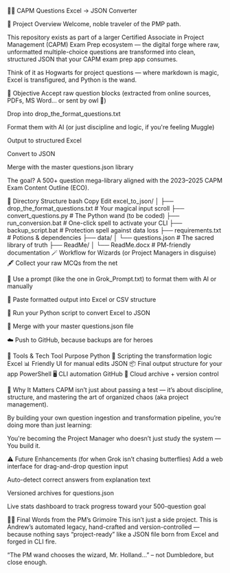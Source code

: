 🧙‍♂️ CAPM Questions Excel → JSON Converter




🧭 Project Overview
Welcome, noble traveler of the PMP path.

This repository exists as part of a larger Certified Associate in Project Management (CAPM) Exam Prep ecosystem — the digital forge where raw, unformatted multiple-choice questions are transformed into clean, structured JSON that your CAPM exam prep app consumes.

Think of it as Hogwarts for project questions — where markdown is magic, Excel is transfigured, and Python is the wand.

🎯 Objective
Accept raw question blocks (extracted from online sources, PDFs, MS Word... or sent by owl 🦉)

Drop into drop_the_format_questions.txt

Format them with AI (or just discipline and logic, if you're feeling Muggle)

Output to structured Excel

Convert to JSON

Merge with the master questions.json library

The goal?
A 500+ question mega-library aligned with the 2023–2025 CAPM Exam Content Outline (ECO).

📁 Directory Structure
bash
Copy
Edit
excel_to_json/
│
├── drop_the_format_questions.txt   # Your magical input scroll
├── convert_questions.py            # The Python wand (to be coded)
├── run_conversion.bat              # One-click spell to activate your CLI
├── backup_script.bat               # Protection spell against data loss
├── requirements.txt                # Potions & dependencies
├── data/
│   └── questions.json              # The sacred library of truth
├── ReadMe/
│   └── ReadMe.docx                 # PM-friendly documentation
🪄 Workflow for Wizards (or Project Managers in disguise)
🖋️ Collect your raw MCQs from the net

🧠 Use a prompt (like the one in Grok_Prompt.txt) to format them with AI or manually

📄 Paste formatted output into Excel or CSV structure

🧪 Run your Python script to convert Excel to JSON

🔁 Merge with your master questions.json file

☁️ Push to GitHub, because backups are for heroes

🧰 Tools & Tech
Tool	Purpose
Python 🐍	Scripting the transformation logic
Excel 📊	Friendly UI for manual edits
JSON 📦	Final output structure for your app
PowerShell 🖥️	CLI automation
GitHub 🐙	Cloud archive + version control

🧠 Why It Matters
CAPM isn’t just about passing a test — it’s about discipline, structure, and mastering the art of organized chaos (aka project management).

By building your own question ingestion and transformation pipeline, you’re doing more than just learning:

You're becoming the Project Manager who doesn’t just study the system —
You build it.

⚠️ Future Enhancements (for when Grok isn’t chasing butterflies)
Add a web interface for drag-and-drop question input

Auto-detect correct answers from explanation text

Versioned archives for questions.json

Live stats dashboard to track progress toward your 500-question goal

🧙‍♂️ Final Words from the PM’s Grimoire
This isn’t just a side project. This is Andrew’s automated legacy, hand-crafted and version-controlled — because nothing says “project-ready” like a JSON file born from Excel and forged in CLI fire.

“The PM wand chooses the wizard, Mr. Holland…” – not Dumbledore, but close enough.
